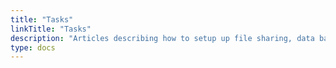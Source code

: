 ```yaml
---
title: "Tasks"
linkTitle: "Tasks"
description: "Articles describing how to setup up file sharing, data backups, automated schedules, and other advanced topics."
type: docs
---
```

